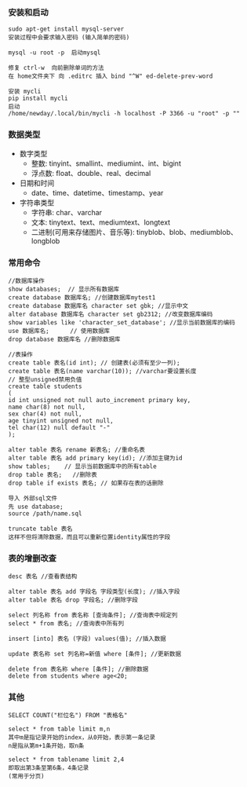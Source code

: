 ### 安装和启动

    sudo apt-get install mysql-server
    安装过程中会要求输入密码 (输入简单的密码)

    mysql -u root -p  启动mysql

    修复 ctrl-w  向前删除单词的方法
    在 home文件夹下 向 .editrc 插入 bind "^W" ed-delete-prev-word

    安装 mycli
    pip install mycli
    启动
    /home/newday/.local/bin/mycli -h localhost -P 3366 -u "root" -p ""

### 数据类型    

- 数字类型
  - 整数: tinyint、smallint、mediumint、int、bigint
  - 浮点数: float、double、real、decimal
- 日期和时间
  - date、time、datetime、timestamp、year
- 字符串类型
  - 字符串: char、varchar
  - 文本: tinytext、text、mediumtext、longtext
  - 二进制(可用来存储图片、音乐等): tinyblob、blob、mediumblob、longblob

### 常用命令    

    //数据库操作
    show databases;  // 显示所有数据库
    create database 数据库名; //创建数据库mytest1
    create database 数据库名 character set gbk; //显示中文
    alter database 数据库名 character set gb2312; //改变数据库编码
    show variables like 'character_set_database'; //显示当前数据库的编码
    use 数据库名;      // 使用数据库
    drop database 数据库名 //删除数据库

    //表操作
    create table 表名(id int); // 创建表(必须有至少一列);
    create table 表名(name varchar(10)); //varchar要设置长度
    // 整型unsigned禁用负值
    create table students
    (
    id int unsigned not null auto_increment primary key,
    name char(8) not null,
    sex char(4) not null,
    age tinyint unsigned not null,
    tel char(12) null default "-"
    );

    alter table 表名 rename 新表名; //重命名表
    alter table 表名 add primary key(id); //添加主键为id
    show tables;    // 显示当前数据库中的所有table
    drop table 表名;   //删除表
    drop table if exists 表名; // 如果存在表的话删除

    导入 外部sql文件
    先 use database;
    source /path/name.sql

    truncate table 表名
    这样不但将清除数据，而且可以重新位置identity属性的字段

### 表的增删改查

    desc 表名 //查看表结构

    alter table 表名 add 字段名 字段类型(长度); //插入字段
    alter table 表名 drop 字段名; //删除字段

    select 列名称 from 表名称 [查询条件]; //查询表中规定列
    select * from 表名; //查询表中所有列

    insert [into] 表名 (字段) values(值); //插入数据  

    update 表名称 set 列名称=新值 where [条件]; //更新数据

    delete from 表名称 where [条件]; //删除数据
    delete from students where age<20;

### 其他

    SELECT COUNT("栏位名") FROM "表格名"

    select * from table limit m,n
    其中m是指记录开始的index，从0开始，表示第一条记录
    n是指从第m+1条开始，取n条

    select * from tablename limit 2,4
    即取出第3条至第6条，4条记录
    (常用于分页)
